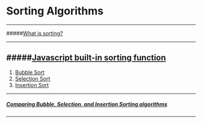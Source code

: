 # Sorting Algorithms

---
#####[What is sorting?](SORTING.md)

---

#####[Javascript built-in sorting function](JAVASCRIPTSORTING.md)
---
1. [Bubble Sort](BUBBLESORT.md)
1. [Selection Sort](SELECTIONSORT.md)
1. [Insertion Sort](INSERTIONSORT.md)

--- 
##### [Comparing Bubble, Selection, and Insertion Sorting algorithms](ComparingBubbleSelectionInsert.md)
---

